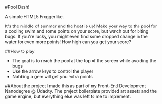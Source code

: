 #Pool Dash!

A simple HTML5 Froggerlike.

It's the middle of summer and the heat is up! Make your way to the pool for a cooling swim and some points on your score, but watch out for biting bugs. If you're lucky, you might even find some dropped change in the water for even more points! How high can you get your score?

##How to play

- The goal is to reach the pool at the top of the screen while avoiding the bugs
- Use the arrow keys to control the player
- Nabbing a gem will get you extra points

##About the project
I made this as part of my Front-End Development Nanodegree @ Udacity. The project boilerplate provided art assets and the game engine, but everything else was left to me to implement.
